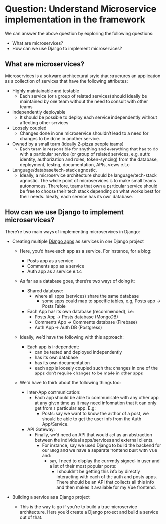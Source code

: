 # Question: Understand Microservice implementation in the framework

We can answer the above question by exploring the following questions:

- What are microservices?
- How can we use Django to implement microservices?

## What are microservices?

Microservices is a software architectural style that structures an application as a collection of services that have the following attributes:

- Highly maintainable and testable
  - Each service (or a group of related services) should ideally be maintained by one team without the need to consult with other teams
- Independently deployable
  - It should be possible to deploy each service independently without affecting other services
- Loosely coupled
  - Changes done in one microservice shouldn’t lead to a need for changes to be done in another service.
- Owned by a small team (ideally 2-pizza people teams)
  - Each team is responsible for anything and everything that has to do with a particular service (or group of related services, e.g, auth: identity, authorization and roles, token-syncing) from the database, deployment, testing, documentation, APIs, views e.t.c
- Language/database/tech-stack agnostic.
  - Ideally, a microservice architecture should be language/tech-stack agnostic. The whole point of microservices is to make small teams autonomous. Therefore, teams that own a particular service should be free to choose their tech stack depending on what works best for their needs. Ideally, each service has its own database.

## How can we use Django to implement microservices?

There’re two main ways of implementing microservices in Django:

- Creating multiple [Django apps](https://docs.djangoproject.com/en/4.0/ref/applications/) as services in one Django project

  - Here, you’d have each app as a service. For instance, for a blog:
    - Posts app as a service
    - Comments app as a service
    - Auth app as a service e.t.c
  - As far as a database goes, there’re two ways of doing it:
    - Shared database:
      - where all apps (services) share the same database
        - some apps could map to specific tables, e.g, Posts app -> Posts Table
    - Each App has its own database (recommended), i.e:
      - Posts App -> Posts database (MongoDB)
      - Comments App -> Comments database (Firebase)
      - Auth App -> Auth DB (Postgress)
  - Ideally, we’d have the following with this approach:

    - Each app is independent:
      - can be tested and deployed independently
      - has its own database
      - has its own documentation
      - each app is loosely coupled such that changes in one of the apps don’t require changes to be made in other apps

  - We'd have to think about the following things too:
    - Inter-App communication:
      - Each app should be able to communicate with any other app at any given time as it may need information that it can only get from a particular app. E.g:
        - Posts: say we want to know the author of a post, we should be able to get the user info from the Auth App/Service.
    - API Gateway:
      - Finally, we’d need an API that would act as an abstraction between the individual apps/services and external clients.
        - For instance, say we used Django to build the backend for our Blog and we have a separate frontend built with Vue and:
          - say, I need to display the currently signed-in user and a list of their most popular posts:
            - I shouldn’t be getting this info by directly interacting with each of the auth and posts apps. There should be an API that collects all this info and then makes it available for my Vue frontend.

- Building a service as a Django project
  - This is the way to go if you’re to build a true microservice architecture. Here you’d create a Django project and build a service out of that.
